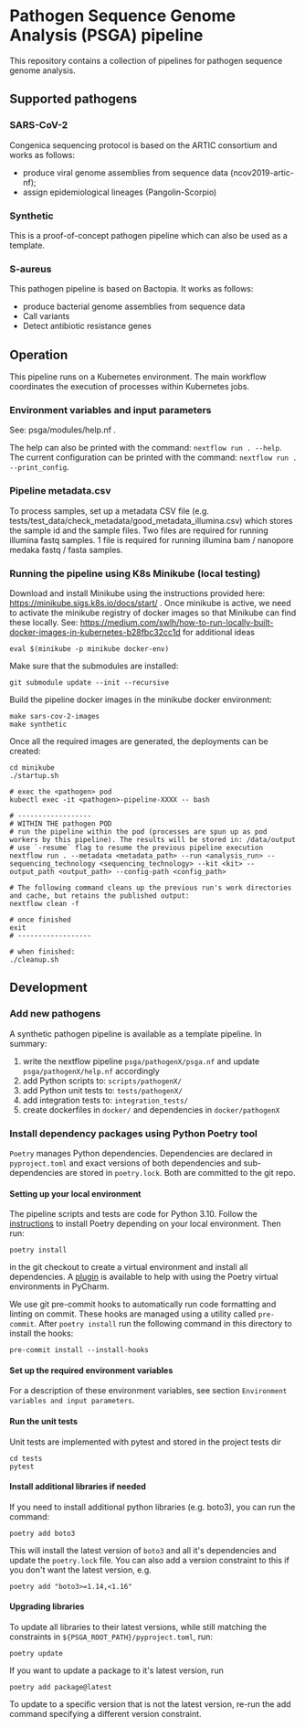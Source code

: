 # Pathogen Sequence Genome Analysis (PSGA) pipeline
This repository contains a collection of pipelines for pathogen sequence genome analysis.

## Supported pathogens

### SARS-CoV-2
Congenica sequencing protocol is based on the ARTIC consortium and works as follows:
- produce viral genome assemblies from sequence data (ncov2019-artic-nf);
- assign epidemiological lineages (Pangolin-Scorpio)

### Synthetic
This is a proof-of-concept pathogen pipeline which can also be used as a template.

### S-aureus
This pathogen pipeline is based on Bactopia. It works as follows:
- produce bacterial genome assemblies from sequence data
- Call variants
- Detect antibiotic resistance genes

## Operation
This pipeline runs on a Kubernetes environment. The main workflow coordinates the execution of processes within Kubernetes jobs.


### Environment variables and input parameters
See: psga/modules/help.nf .

The help can also be printed with the command: `nextflow run . --help`.
The current configuration can be printed with the command: `nextflow run . --print_config`.


### Pipeline metadata.csv
To process samples, set up a metadata CSV file (e.g. tests/test_data/check_metadata/good_metadata_illumina.csv) which stores the sample id and the sample files. Two files are required for running illumina fastq samples. 1 file is required for running illumina bam / nanopore medaka fastq / fasta samples.

### Running the pipeline using K8s Minikube (local testing)
Download and install Minikube using the instructions provided here: https://minikube.sigs.k8s.io/docs/start/ .
Once minikube is active, we need to activate the minikube registry of docker images so that Minikube can find these locally.
See: https://medium.com/swlh/how-to-run-locally-built-docker-images-in-kubernetes-b28fbc32cc1d for additional ideas
```commandline
eval $(minikube -p minikube docker-env)
```

Make sure that the submodules are installed:
```commandline
git submodule update --init --recursive
```

Build the pipeline docker images in the minikube docker environment:
```commandline
make sars-cov-2-images
make synthetic
```

Once all the required images are generated, the deployments can be created:
```commandline
cd minikube
./startup.sh

# exec the <pathogen> pod
kubectl exec -it <pathogen>-pipeline-XXXX -- bash

# ------------------
# WITHIN THE pathogen POD
# run the pipeline within the pod (processes are spun up as pod workers by this pipeline). The results will be stored in: /data/output
# use `-resume` flag to resume the previous pipeline execution
nextflow run . --metadata <metadata_path> --run <analysis_run> --sequencing_technology <sequencing_technology> --kit <kit> --output_path <output_path> --config-path <config_path>

# The following command cleans up the previous run's work directories and cache, but retains the published output:
nextflow clean -f

# once finished
exit
# ------------------

# when finished:
./cleanup.sh
```


## Development

### Add new pathogens
A synthetic pathogen pipeline is available as a template pipeline. In summary:
1. write the nextflow pipeline `psga/pathogenX/psga.nf` and update `psga/pathogenX/help.nf` accordingly
2. add Python scripts to: `scripts/pathogenX/`
3. add Python unit tests to: `tests/pathogenX/`
4. add integration tests to: `integration_tests/`
5. create dockerfiles in `docker/` and dependencies in `docker/pathogenX`

### Install dependency packages using Python Poetry tool
`Poetry` manages Python dependencies. Dependencies are declared in `pyproject.toml` and exact versions of both dependencies and sub-dependencies are stored in `poetry.lock`. Both are committed to the git repo.

#### Setting up your local environment
The pipeline scripts and tests are code for Python 3.10.
Follow the [instructions](https://python-poetry.org/docs/) to install Poetry depending on your local environment. Then run:
```commandline
poetry install
```
in the git checkout to create a virtual environment and install all dependencies. A [plugin](https://plugins.jetbrains.com/plugin/14307-poetry) is available to help with using the Poetry virtual environments in PyCharm.

We use git pre-commit hooks to automatically run code formatting and linting on commit. These hooks are managed using a utility called `pre-commit`. After `poetry install` run the following command in this directory to install the hooks:

```commandline
pre-commit install --install-hooks
```


#### Set up the required environment variables
For a description of these environment variables, see section `Environment variables and input parameters`.


#### Run the unit tests
Unit tests are implemented with pytest and stored in the project tests dir
```commandline
cd tests
pytest
```

#### Install additional libraries if needed
If you need to install additional python libraries (e.g. boto3), you can run the command:
```commandline
poetry add boto3
```
This will install the latest version of `boto3` and all it's dependencies and update the `poetry.lock` file. You can also add a version constraint to this if you don't want the latest version, e.g.
```commandline
poetry add "boto3>=1.14,<1.16"
```

#### Upgrading libraries
To update all libraries to their latest versions, while still matching the constraints in `${PSGA_ROOT_PATH}/pyproject.toml`, run:
```commandline
poetry update
```
If you want to update a package to it's latest version, run
```commandline
poetry add package@latest
```
To update to a specific version that is not the latest version, re-run the add command specifying a different version constraint.
